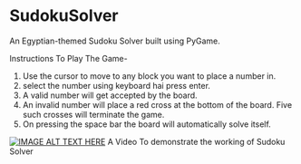 # SudokuSolver
An Egyptian-themed Sudoku Solver built using PyGame.

Instructions To Play The Game-
1. Use the cursor to move to any block you want to place a number in.
2. select the number using keyboard hai press enter.
3. A valid number will get accepted by the board.
4. An invalid number will place a red cross at the bottom of the board. Five such crosses will terminate the game.
5. On pressing the space bar the board will automatically solve itself.

[![IMAGE ALT TEXT HERE](https://img.youtube.com/vi/BjL6yATxDm0/0.jpg)](https://www.youtube.com/watch?v=BjL6yATxDm0)
A Video To demonstrate the working of Sudoku Solver
